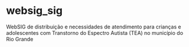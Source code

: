 # websig_sig
WebSIG de distribuição e necessidades de atendimento para crianças e adolescentes com Transtorno do Espectro Autista (TEA) no município do Rio Grande

